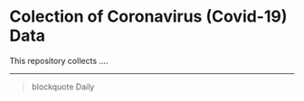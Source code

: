 # Colection of Coronavirus (Covid-19) Data 

This repository collects ....

------
> blockquote
Daily
